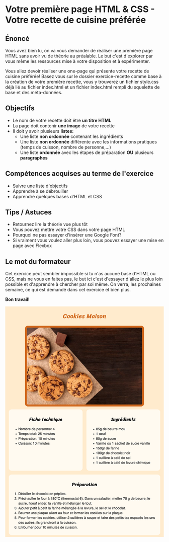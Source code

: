 # Votre première page HTML & CSS - Votre recette de cuisine préférée

## Énoncé

Vous avez bien lu, on va vous demander de réaliser une première page HTML sans avoir vu de théorie au préalable. Le but c'est d'explorer par vous même les ressources mise à votre disposition et à expérimenter.

Vous allez devoir réaliser une one-page qui présente votre recette de cuisine préférée! 
Basez vous sur le dossier exercice-recette comme base à la création de votre première recette, vous y trouverez un fichier style.css déjà lié au fichier index.html et un fichier index.html rempli du squelette de base et des méta-données.

## Objectifs

* Le nom de votre recette doit être **un titre HTML**
* La page doit contenir **une image** de votre recette
* Il doit y avoir plusieurs **listes:**
  * Une liste **non ordonnée** contenant les ingrédients
  * Une liste **non ordonnée** différente avec les informations pratiques (temps de cuisson, nombre de personne,...)
  * Une liste **ordonnée** avec les étapes de préparation **OU** plusieurs **paragraphes**

## Compétences acquises au terme de l'exercice

* Suivre une liste d'objectifs
* Apprendre à se débrouiller
* Apprendre quelques bases d'HTML et CSS

## Tips / Astuces 

* Retournez lire la théorie vue plus tôt
* Vous pouvez mettre votre CSS dans votre page HTML
* Pourquoi ne pas essayer d'insérer une Google Font?
* Si vraiment vous voulez aller plus loin, vous pouvez essayer une mise en page avec Flexbox

## Le mot du formateur

Cet exercice peut sembler impossible si tu n'as aucune base d'HTML ou CSS, mais ne vous en faites pas, le but ici c'est d'essayer d'allez le plus loin possible et d'apprendre à chercher par soi même. On verra, les prochaines semaine, ce qui est demandé dans cet exercice et bien plus.

**Bon travail!**

![un exemple de recette](cookies-recette.png)
